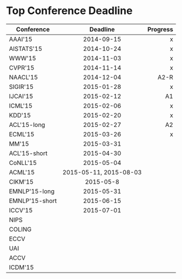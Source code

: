 Top Conference Deadline
=====
| Conference        | Deadline           | Progress  |
| ------------- |:-------------:| -----:|
|AAAI'15 | 2014-09-15 | x |
|AISTATS'15 | 2014-10-24 | x |
|WWW'15 | 2014-11-03 | x |
|CVPR'15 | 2014-11-14 | x |
|NAACL'15 | 2014-12-04 | A2-R|
|SIGIR'15 | 2015-01-28|x|
|IJCAI'15 | 2015-02-12|A1|
|ICML'15 | 2015-02-06|x|
|KDD'15 | 2015-02-20|x|
|ACL'15-long | 2015-02-27|A2|
|ECML'15 | 2015-03-26|x|
|MM'15 | 2015-03-31||
|ACL'15-short | 2015-04-30||
|CoNLL'15| 2015-05-04||
|ACML'15 | 2015-05-11, 2015-08-03||
|CIKM'15 | 2015-05-8||
|EMNLP'15-long | 2015-05-31 ||
|EMNLP'15-short | 2015-06-15 ||
|ICCV'15 | 2015-07-01 ||
|NIPS|||
|COLING|||
|ECCV|||
|UAI|||
|ACCV|||
|ICDM'15|||


